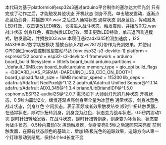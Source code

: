 本代码为基于platformio的esp32s3通过arduino平台制作的塞尔达大师光剑
只有完成了动作之后，才能触发其他状态
开机状态 剑身不亮，单击触发震动，逐渐点亮蓝色剑身，并播放001.wav 之后进入通常状态
通常状态 剑身蓝色，挥动触发LED灯效，双击更改LED特效，长按进入战斗状态，触发震动，并播放002.wav
战斗状态 剑身红色，挥动触发LED灯效，双击更改LED特效，单击返回普通模式，触发震动，并播放003.wav
本项目通过adxl345检测加速度 ，I2S MAX98357数字功放模块 播放音频,52颗ws2812灯带作为光剑效果，并使用GPIO通过mos管控制微型震动马达
[env:esp32-s3-devkitc-1]
platform = espressif32
board = esp32-s3-devkitc-1
framework = arduino
board_build.filesystem = littlefs
board_build.arduino.partitions = ./default_16MB.csv
board_build.arduino.memory_type = qio_opi
build_flags =
	-DBOARD_HAS_PSRAM
	-DARDUINO_USB_CDC_ON_BOOT=1
board_upload.flash_size = 16MB
monitor_speed = 115200
lib_deps =
	adafruit/Adafruit NeoPixel@^1.12.2
	adafruit/Adafruit Unified Sensor@^1.1.14
	adafruit/Adafruit ADXL345@^1.3.4
	briand/LibBriandIDF@^1.5.0
	esphome/ESP32-audioI2S@^2.0.7
需求如下
大师剑灯光的几种状态
开机状态，0.5秒内震动2次，缓慢逐渐点亮剑身至全量为冰蓝色
通常状态，剑身冰蓝色
战斗状态，剑身红色
空闲状态，表示音频或者效果触发结束
顺时针扭转触发器，在通常状态，顺时针扭转剑身，剑身变为红色，状态变为战斗状态，0.5秒内震动1次
逆时针扭转触发器，在战斗状态，逆时针扭转剑身，剑身变为冰蓝色，状态变为战斗状态，0.5秒内震动1次
挥动触发器，剑身变亮0.5秒之后返回原来亮度
前刺触发器，在原有状态颜色的基础上，增加1条极光色的追踪效果，追踪方向从第一个灯珠移动到结尾，保持4个led长度不变